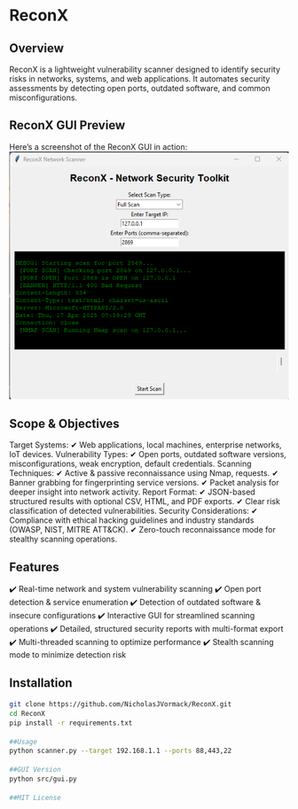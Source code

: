 # ReconX

## Overview
ReconX is a lightweight vulnerability scanner designed to identify security risks in networks, systems, and web applications. It automates security assessments by detecting open ports, outdated software, and common misconfigurations.
## ReconX GUI Preview  
Here’s a screenshot of the ReconX GUI in action:  
![ReconX GUI](https://raw.githubusercontent.com/NicholasJVormack/ReconX/main/ReconXPicture.png)
## Scope & Objectives
Target Systems:
✔ Web applications, local machines, enterprise networks, IoT devices.
Vulnerability Types:
✔ Open ports, outdated software versions, misconfigurations, weak encryption, default credentials.
Scanning Techniques:
✔ Active & passive reconnaissance using Nmap, requests.
✔ Banner grabbing for fingerprinting service versions.
✔ Packet analysis for deeper insight into network activity.
Report Format:
✔ JSON-based structured results with optional CSV, HTML, and PDF exports.
✔ Clear risk classification of detected vulnerabilities.
Security Considerations:
✔ Compliance with ethical hacking guidelines and industry standards (OWASP, NIST, MITRE ATT&CK).
✔ Zero-touch reconnaissance mode for stealthy scanning operations.


## Features
✔️ Real-time network and system vulnerability scanning
✔️ Open port detection & service enumeration
✔️ Detection of outdated software & insecure configurations
✔️ Interactive GUI for streamlined scanning operations
✔️ Detailed, structured security reports with multi-format export
✔️ Multi-threaded scanning to optimize performance
✔️ Stealth scanning mode to minimize detection risk


## Installation
```sh
git clone https://github.com/NicholasJVormack/ReconX.git
cd ReconX
pip install -r requirements.txt

##Usage
python scanner.py --target 192.168.1.1 --ports 88,443,22

##GUI Version
python src/gui.py

##MIT License

